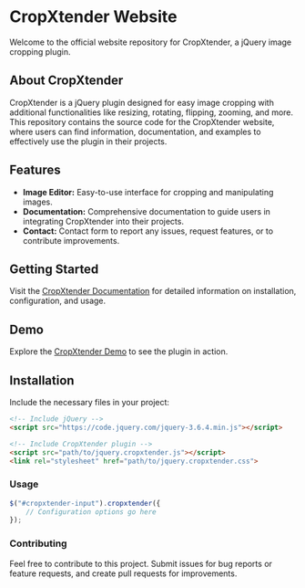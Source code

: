 # CropXtender Website

Welcome to the official website repository for CropXtender, a jQuery image cropping plugin.

## About CropXtender

CropXtender is a jQuery plugin designed for easy image cropping with additional functionalities like resizing, rotating, flipping, zooming, and more. This repository contains the source code for the CropXtender website, where users can find information, documentation, and examples to effectively use the plugin in their projects.

## Features

- **Image Editor:** Easy-to-use interface for cropping and manipulating images.
- **Documentation:** Comprehensive documentation to guide users in integrating CropXtender into their projects.
- **Contact:** Contact form to report any issues, request features, or to contribute improvements.

## Getting Started

Visit the [CropXtender Documentation](https://cropxtender.com/docs) for detailed information on installation, configuration, and usage.

## Demo

Explore the [CropXtender Demo](https://cropxtender.com/demo) to see the plugin in action.

## Installation

Include the necessary files in your project:

```html
<!-- Include jQuery -->
<script src="https://code.jquery.com/jquery-3.6.4.min.js"></script>

<!-- Include CropXtender plugin -->
<script src="path/to/jquery.cropxtender.js"></script>
<link rel="stylesheet" href="path/to/jquery.cropxtender.css">
```
### Usage

```javascript
$("#cropxtender-input").cropxtender({
    // Configuration options go here
});
```
### Contributing

Feel free to contribute to this project. Submit issues for bug reports or feature requests, and create pull requests for improvements.

